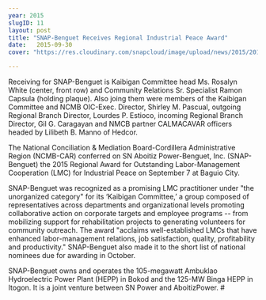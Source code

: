 ```yaml
---
year: 2015
slugID: 11
layout: post
title: "SNAP-Benguet Receives Regional Industrial Peace Award"
date:   2015-09-30 
cover: "https://res.cloudinary.com/snapcloud/image/upload/news/2015/2015-11-snap.jpg"

---
```

Receiving for SNAP-Benguet is Kaibigan Committee head Ms. Rosalyn White (center, front row) and Community Relations Sr. Specialist Ramon Capsula (holding plaque). Also joing them were members of the Kaibigan Committee and NCMB OIC-Exec. Director, Shirley M. Pascual, outgoing Regional Branch Director, Lourdes P. Estioco, incoming Regional Branch Director, Gil G. Caragayan and NMCB partner CALMACAVAR officers headed by Lilibeth B. Manno of Hedcor.


The National Conciliation & Mediation Board-Cordillera Administrative Region (NCMB-CAR) conferred on SN Aboitiz Power-Benguet, Inc. (SNAP-Benguet) the 2015 Regional Award for Outstanding Labor-Management Cooperation (LMC) for Industrial Peace on September 7 at Baguio City.


SNAP-Benguet was recognized as a promising LMC practitioner under "the unorganized category" for its ‘Kaibigan Committee,’ a group composed of representatives across departments and organizational levels promoting collaborative action on corporate targets and employee programs -- from mobilizing support for rehabilitation projects to generating volunteers for community outreach. The award "acclaims well-established LMCs that have enhanced labor-management relations, job satisfaction, quality, profitability and productivity." SNAP-Benguet also made it to the short list of national nominees due for awarding in October.


SNAP-Benguet owns and operates the 105-megawatt Ambuklao Hydroelectric Power Plant (HEPP) in Bokod and the 125-MW Binga HEPP in Itogon. It is a joint venture between SN Power and AboitizPower. #